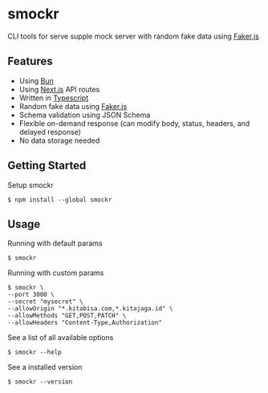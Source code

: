 # smockr

CLI tools for serve supple mock server with random fake data using <a href="https://github.com/faker-js/faker">Faker.js</a>

## Features

 * Using [Bun](https://github.com/oven-sh/bun)
 * Using [Next.js](https://github.com/vercel/next.js) API routes
 * Written in [Typescript](https://github.com/microsoft/TypeScript)
 * Random fake data using [Faker.js](https://github.com/faker-js/faker)
 * Schema validation using JSON Schema
 * Flexible on-demand response (can modify body, status, headers, and delayed response)
 * No data storage needed

## Getting Started

Setup smockr

```
$ npm install --global smockr
```

## Usage

Running with default params

```
$ smockr
```

Running with custom params

```
$ smockr \
--port 3000 \
--secret "mysecret" \
--allowOrigin "*.kitabisa.com,*.kitajaga.id" \
--allowMethods "GET,POST,PATCH" \
--allowHeaders "Content-Type,Authorization"
```

See a list of all available options

```
$ smockr --help
```

See a installed version

```
$ smockr --version
```
